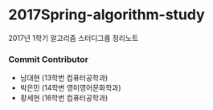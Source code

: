 # 2017Spring-algorithm-study

2017년 1학기 알고리즘 스터디그룹 정리노트

### Commit Contributor

* 남대현 \(13학번 컴퓨터공학과\)
* 박은민 \(14학번 영미영어문화학과\)
* 황세현 \(16학번 컴퓨터공학과\)





